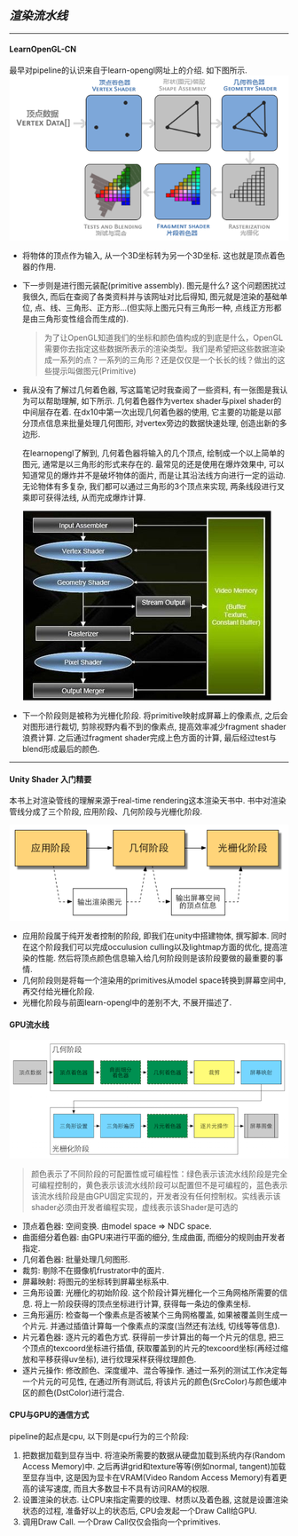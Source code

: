 ## ***渲染流水线***
---------------------------------------------------------------------------
#### **LearnOpenGL-CN**
最早对pipeline的认识来自于learn-opengl网址上的介绍. 如下图所示. 
![](pipeline.png)

- 将物体的顶点作为输入, 从一个3D坐标转为另一个3D坐标. 这也就是顶点着色器的作用. 
- 下一步则是进行图元装配(primitive assembly). 图元是什么? 这个问题困扰过我很久, 而后在查阅了各类资料并与该网址对比后得知, 图元就是渲染的基础单位, 点、线、三角形、正方形...(但实际上图元只有三角形一种, 点线正方形都是由三角形变性组合而生成的).
    > 为了让OpenGL知道我们的坐标和颜色值构成的到底是什么，OpenGL需要你去指定这些数据所表示的渲染类型。我们是希望把这些数据渲染成一系列的点？一系列的三角形？还是仅仅是一个长长的线？做出的这些提示叫做图元(Primitive)
- 我从没有了解过几何着色器, 写这篇笔记时我查阅了一些资料, 有一张图是我认为可以帮助理解, 如下所示. 几何着色器作为vertex shader与pixel shader的中间层存在着. 在dx10中第一次出现几何着色器的使用, 它主要的功能是以部分顶点信息来批量处理几何图形, 对vertex旁边的数据快速处理, 创造出新的多边形.

    在learnopengl了解到, 几何着色器将输入的几个顶点, 绘制成一个以上简单的图元, 通常是以三角形的形式来存在的. 最常见的还是使用在爆炸效果中, 可以知道常见的爆炸并不是破坏物体的面片, 而是让其沿法线方向进行一定的运动. 无论物体有多复杂, 我们都可以通过三角形的3个顶点来实现, 两条线段进行叉乘即可获得法线, 从而完成爆炸计算.

    ![](shaders.png)
- 下一个阶段则是被称为光栅化阶段. 将primitive映射成屏幕上的像素点, 之后会对图形进行裁切, 剪除视野内看不到的像素点, 提高效率减少fragment shader浪费计算. 之后通过fragment shader完成上色方面的计算, 最后经过test与blend形成最后的颜色.
---------------------------------------------------------------------------
#### **Unity Shader 入门精要**
本书上对渲染管线的理解来源于real-time rendering这本渲染天书中. 书中对渲染管线分成了三个阶段, 应用阶段、几何阶段与光栅化阶段.

![](pipeline2.png)
- 应用阶段属于纯开发者控制的阶段, 即我们在unity中搭建物体, 撰写脚本. 同时在这个阶段我们可以完成occulusion culling以及lightmap方面的优化, 提高渲染的性能. 然后将顶点颜色信息输入给几何阶段则是该阶段要做的最重要的事情.
- 几何阶段则是将每一个渲染用的primitives从model space转换到屏幕空间中, 再交付给光栅化阶段.
- 光栅化阶段与前面learn-opengl中的差别不大, 不展开描述了.

#### **GPU流水线**
![](GPU流水线.png)
> 颜色表示了不同阶段的可配置性或可编程性：绿色表示该流水线阶段是完全可编程控制的，黄色表示该流水线阶段可以配置但不是可编程的，蓝色表示该流水线阶段是由GPU固定实现的，开发者没有任何控制权。实线表示该shader必须由开发者编程实现，虚线表示该Shader是可选的
- 顶点着色器: 空间变换. 由model space => NDC space.
- 曲面细分着色器: 由GPU来进行平面的细分, 生成曲面, 而细分的规则由开发者指定.
- 几何着色器: 批量处理几何图形.
- 裁剪: 剔除不在摄像机frustrator中的面片.
- 屏幕映射: 将图元的坐标转到屏幕坐标系中.
- 三角形设置: 光栅化的初始阶段. 这个阶段计算光栅化一个三角网格所需要的信息. 将上一阶段获得的顶点坐标进行计算, 获得每一条边的像素坐标.
- 三角形遍历: 检查每一个像素点是否被某个三角网格覆盖, 如果被覆盖则生成一个片元. 并通过插值计算每一个像素点的深度(当然还有法线, 切线等等信息).
- 片元着色器: 逐片元的着色方式. 获得前一步计算出的每一个片元的信息, 把三个顶点的texcoord坐标进行插值, 获取覆盖到的片元的texcoord坐标(再经过缩放和平移获得uv坐标), 进行纹理采样获得纹理颜色.
- 逐片元操作: 修改颜色、深度缓冲、混合等操作. 通过一系列的测试工作决定每一个片元的可见性, 在通过所有测试后, 将该片元的颜色(SrcColor)与颜色缓冲区的颜色(DstColor)进行混合.

#### **CPU与GPU的通信方式**
pipeline的起点是cpu, 以下则是cpu行为的三个阶段:
1. 把数据加载到显存当中. 将渲染所需要的数据从硬盘加载到系统内存(Random Access Memory)中. 之后再讲grid和texture等等(例如normal, tangent)加载至显存当中, 这是因为显卡在VRAM(Video Random Access Memory)有着更高的读写速度, 而且大多数显卡不具有访问RAM的权限.
2. 设置渲染的状态. 让CPU来指定需要的纹理、材质以及着色器, 这就是设置渲染状态的过程, 准备好以上的状态后, CPU会发起一个Draw Call给GPU.
3. 调用Draw Call. 一个Draw Call仅仅会指向一个primitives.
